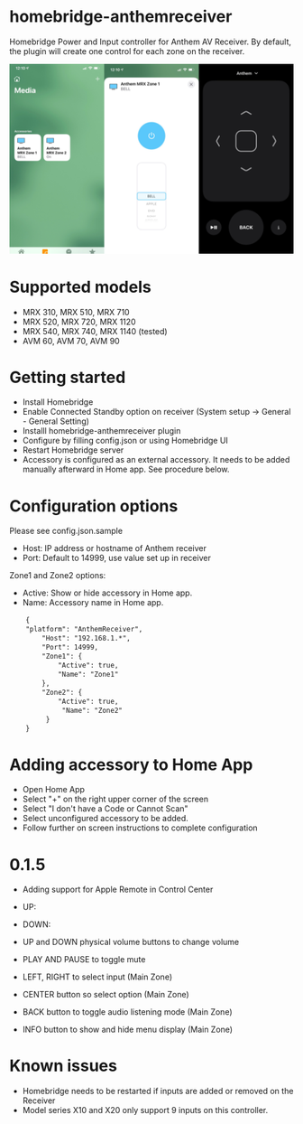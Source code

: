 # homebridge-anthemreceiver

Homebridge Power and Input controller for Anthem AV Receiver. By default, the plugin will create one control for each zone on the receiver. 

![Screenshot](AR.png)

# Supported models

- MRX 310, MRX 510, MRX 710
- MRX 520, MRX 720, MRX 1120
- MRX 540, MRX 740, MRX 1140 (tested)
- AVM 60,  AVM 70,  AVM 90

# Getting started

- Install Homebridge
- Enable Connected Standby option on receiver (System setup -> General - General Setting)
- Installl homebridge-anthemreceiver plugin
- Configure by filling config.json or using Homebridge UI
- Restart Homebridge server
- Accessory is configured as an external accessory. It needs to be added manually afterward in Home app. See procedure below. 

# Configuration options

Please see config.json.sample
- Host: IP address or hostname of Anthem receiver
- Port: Default to 14999, use value set up in receiver

Zone1 and Zone2 options:
- Active: Show or hide accessory in Home app.
- Name: Accessory name in Home app. 

```
    {
    "platform": "AnthemReceiver",
        "Host": "192.168.1.*",
        "Port": 14999,
        "Zone1": {
            "Active": true,
            "Name": "Zone1"
        },
        "Zone2": {
            "Active": true,
             "Name": "Zone2"
         }   
    }
```

# Adding accessory to Home App

- Open Home App
- Select "+" on the right upper corner of the screen
- Select "I don't have a Code or Cannot Scan"
- Select unconfigured accessory to be added.
- Follow further on screen instructions to complete configuration

# 0.1.5

- Adding support for Apple Remote in Control Center

- UP:
- DOWN: 
- UP and DOWN physical volume buttons to change volume
- PLAY AND PAUSE to toggle mute
- LEFT, RIGHT to select input (Main Zone)
- CENTER button so select option (Main Zone)
- BACK button to toggle audio listening mode (Main Zone)
- INFO button to show and hide menu display (Main Zone)

# Known issues

- Homebridge needs to be restarted if inputs are added or removed on the Receiver 
- Model series X10 and X20 only support 9 inputs on this controller. 


